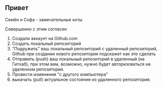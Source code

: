 ## Привет

Семён и Софа - замечательные коты

Совершенно с этим согласен

1. Создали аккаунт на Github.com 
2. Создать локальный репозиторий
3. "Подружить" ваш локальный репозиторий с удаленный репозиторий, Github при создании нового репозитория подскажет как это сделать
4. Отправить (push) ваш локальный репозиторий в удаленный (на Гитхаб), при этом вам, возможно, нужно будет авторизоваться на удаленном репозитории. 
5. Провести изменения "с другого компьютера"
6. выкачать (pull) актуальное состояние из удаленного репозитория.